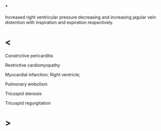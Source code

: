 # .

Increased right ventricular pressure decreasing and increasing jagular vein distention with inspiration and expiration respectively.

# <

Constrictive pericarditis

Restrictive cardiomyopathy

Myocardial infarction; Right ventricle;

Pulmonary embolism

Tricuspid stenosis

Tricuspid regurgitation

# >
